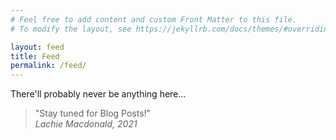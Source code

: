 ```yaml
---
# Feel free to add content and custom Front Matter to this file.
# To modify the layout, see https://jekyllrb.com/docs/themes/#overriding-theme-defaults

layout: feed
title: Feed
permalink: /feed/
---
```

There'll probably never be anything here...

> "Stay tuned for Blog Posts!"  
_Lachie Macdonald, 2021_